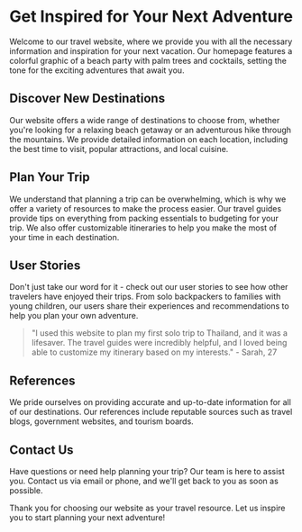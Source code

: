 <!--font:Great Vibes-->

# Get Inspired for Your Next Adventure

Welcome to our travel website, where we provide you with all the necessary information and inspiration for your next vacation. Our homepage features a colorful graphic of a beach party with palm trees and cocktails, setting the tone for the exciting adventures that await you.

## Discover New Destinations

Our website offers a wide range of destinations to choose from, whether you're looking for a relaxing beach getaway or an adventurous hike through the mountains. We provide detailed information on each location, including the best time to visit, popular attractions, and local cuisine.

## Plan Your Trip

We understand that planning a trip can be overwhelming, which is why we offer a variety of resources to make the process easier. Our travel guides provide tips on everything from packing essentials to budgeting for your trip. We also offer customizable itineraries to help you make the most of your time in each destination.

## User Stories

Don't just take our word for it - check out our user stories to see how other travelers have enjoyed their trips. From solo backpackers to families with young children, our users share their experiences and recommendations to help you plan your own adventure.

> "I used this website to plan my first solo trip to Thailand, and it was a lifesaver. The travel guides were incredibly helpful, and I loved being able to customize my itinerary based on my interests." - Sarah, 27

## References

We pride ourselves on providing accurate and up-to-date information for all of our destinations. Our references include reputable sources such as travel blogs, government websites, and tourism boards.

## Contact Us

Have questions or need help planning your trip? Our team is here to assist you. Contact us via email or phone, and we'll get back to you as soon as possible.

Thank you for choosing our website as your travel resource. Let us inspire you to start planning your next adventure!

<!--

Write me content for website with wallpaper which alt text is:

"A colorful graphic of a beach party with palm trees and cocktails for a vacation or travel website"

The name/title of the page should not be 1:1 copy of the alt text but rather a real content of the website which is using this wallpaper.

- Use markdown format 
- Start with heading
- Heading should be short and concise
- The content should look like a real website 
- The website should not be about the wallpaper, wallpaper is just a related background
- Heading should be contain work "wallpaper" or "background"
- Include real sections like references, contact, user stories, etc. use things relevant to the page purpose.
- Feel free to use structure like headings, bullets, numbering, blockquotes, paragraphs, horizontal lines, etc.
- You can use formatting like bold or _italic_
- You can include UTF-8 emojis
- Links should be only #hash anchors (and you can refer to the document itself)
- Do not include images


---


# Beach Party Wallpaper for Your Travel Inspiration

Welcome to our travel website, where we provide you with all the necessary information and inspiration for your next vacation. Our beach party wallpaper is the perfect background to get you in the mood for your upcoming trip.

## Discover New Destinations

Our website offers a wide range of destinations to choose from, whether you're looking for a relaxing beach getaway or an adventurous hike through the mountains. We provide detailed information on each location, including the best time to visit, popular attractions, and local cuisine.

## Plan Your Trip

We understand that planning a trip can be overwhelming, which is why we offer a variety of resources to make the process easier. Our travel guides provide tips on everything from packing essentials to budgeting for your trip. We also offer customizable itineraries to help you make the most of your time in each destination.

## User Stories

Don't just take our word for it - check out our user stories to see how other travelers have enjoyed their trips. From solo backpackers to families with young children, our users share their experiences and recommendations to help you plan your own adventure.

> "I used this website to plan my first solo trip to Thailand, and it was a lifesaver. The travel guides were incredibly helpful, and I loved being able to customize my itinerary based on my interests." - Sarah, 27

## References

We pride ourselves on providing accurate and up-to-date information for all of our destinations. Our references include reputable sources such as travel blogs, government websites, and tourism boards.

## Contact Us

Have questions or need help planning your trip? Our team is here to assist you. Contact us via email or phone, and we'll get back to you as soon as possible.

Thank you for choosing our website as your travel resource. We hope our beach party wallpaper inspires you to start planning your next adventure!


---


Heading should not include word "wallpaper". The website should not be about the wallpaper itself, wallpaper is just a related background, rewrite whole content.


---


# Get Inspired for Your Next Adventure

Welcome to our travel website, where we provide you with all the necessary information and inspiration for your next vacation. Our homepage features a colorful graphic of a beach party with palm trees and cocktails, setting the tone for the exciting adventures that await you.

## Discover New Destinations

Our website offers a wide range of destinations to choose from, whether you're looking for a relaxing beach getaway or an adventurous hike through the mountains. We provide detailed information on each location, including the best time to visit, popular attractions, and local cuisine.

## Plan Your Trip

We understand that planning a trip can be overwhelming, which is why we offer a variety of resources to make the process easier. Our travel guides provide tips on everything from packing essentials to budgeting for your trip. We also offer customizable itineraries to help you make the most of your time in each destination.

## User Stories

Don't just take our word for it - check out our user stories to see how other travelers have enjoyed their trips. From solo backpackers to families with young children, our users share their experiences and recommendations to help you plan your own adventure.

> "I used this website to plan my first solo trip to Thailand, and it was a lifesaver. The travel guides were incredibly helpful, and I loved being able to customize my itinerary based on my interests." - Sarah, 27

## References

We pride ourselves on providing accurate and up-to-date information for all of our destinations. Our references include reputable sources such as travel blogs, government websites, and tourism boards.

## Contact Us

Have questions or need help planning your trip? Our team is here to assist you. Contact us via email or phone, and we'll get back to you as soon as possible.

Thank you for choosing our website as your travel resource. Let us inspire you to start planning your next adventure!

-->
